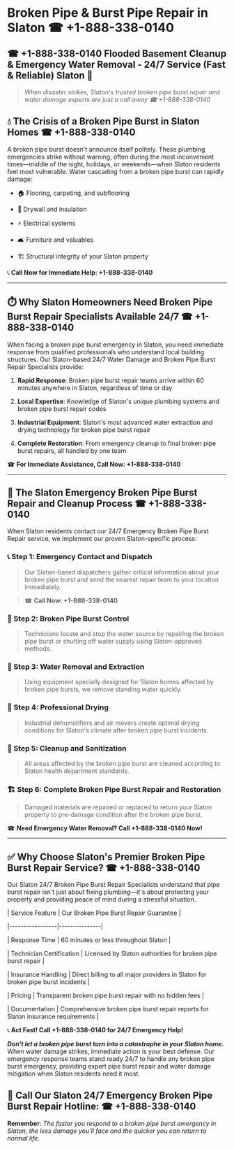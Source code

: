 # Broken Pipe & Burst Pipe Repair in Slaton ☎ +1-888-338-0140  
## ☎ +1-888-338-0140 Flooded Basement Cleanup & Emergency Water Removal - 24/7 Service (Fast & Reliable) Slaton 🚨  

> *When disaster strikes, Slaton's trusted broken pipe burst repair and water damage experts are just a call away ☎ +1-888-338-0140*  

## 💧 The Crisis of a Broken Pipe Burst in Slaton Homes ☎ +1-888-338-0140  

A broken pipe burst doesn't announce itself politely. These plumbing emergencies strike without warning, often during the most inconvenient times—middle of the night, holidays, or weekends—when Slaton residents feel most vulnerable. Water cascading from a broken pipe burst can rapidly damage:  

* 🏠 Flooring, carpeting, and subflooring  
* 🧱 Drywall and insulation  
* ⚡ Electrical systems  
* 🛋️ Furniture and valuables  
* 🏗️ Structural integrity of your Slaton property  

📞 **Call Now for Immediate Help: +1-888-338-0140**  

---  

## ⏱️ Why Slaton Homeowners Need Broken Pipe Burst Repair Specialists Available 24/7 ☎ +1-888-338-0140  

When facing a broken pipe burst emergency in Slaton, you need immediate response from qualified professionals who understand local building structures. Our Slaton-based 24/7 Water Damage and Broken Pipe Burst Repair Specialists provide:  

1. **Rapid Response**: Broken pipe burst repair teams arrive within 60 minutes anywhere in Slaton, regardless of time or day  
2. **Local Expertise**: Knowledge of Slaton's unique plumbing systems and broken pipe burst repair codes  
3. **Industrial Equipment**: Slaton's most advanced water extraction and drying technology for broken pipe burst repair  
4. **Complete Restoration**: From emergency cleanup to final broken pipe burst repairs, all handled by one team  

☎ **For Immediate Assistance, Call Now: +1-888-338-0140**  

---  

## 🔧 The Slaton Emergency Broken Pipe Burst Repair and Cleanup Process ☎ +1-888-338-0140  

When Slaton residents contact our 24/7 Emergency Broken Pipe Burst Repair service, we implement our proven Slaton-specific process:  

### 📞 Step 1: Emergency Contact and Dispatch  
> Our Slaton-based dispatchers gather critical information about your broken pipe burst and send the nearest repair team to your location immediately.  
> ☎ **Call Now: +1-888-338-0140**  

### 🚿 Step 2: Broken Pipe Burst Control  
> Technicians locate and stop the water source by repairing the broken pipe burst or shutting off water supply using Slaton-approved methods.  

### 🌊 Step 3: Water Removal and Extraction  
> Using equipment specially designed for Slaton homes affected by broken pipe bursts, we remove standing water quickly.  

### 💨 Step 4: Professional Drying  
> Industrial dehumidifiers and air movers create optimal drying conditions for Slaton's climate after broken pipe burst incidents.  

### 🧼 Step 5: Cleanup and Sanitization  
> All areas affected by the broken pipe burst are cleaned according to Slaton health department standards.  

### 🏗️ Step 6: Complete Broken Pipe Burst Repair and Restoration  
> Damaged materials are repaired or replaced to return your Slaton property to pre-damage condition after the broken pipe burst.  

☎ **Need Emergency Water Removal? Call +1-888-338-0140 Now!**  

---  

## ✅ Why Choose Slaton's Premier Broken Pipe Burst Repair Service? ☎ +1-888-338-0140  

Our Slaton 24/7 Broken Pipe Burst Repair Specialists understand that pipe burst repair isn't just about fixing plumbing—it's about protecting your property and providing peace of mind during a stressful situation.  

| Service Feature | Our Broken Pipe Burst Repair Guarantee |  
|-----------------|---------------|  
| Response Time | 60 minutes or less throughout Slaton |  
| Technician Certification | Licensed by Slaton authorities for broken pipe burst repair |  
| Insurance Handling | Direct billing to all major providers in Slaton for broken pipe burst incidents |  
| Pricing | Transparent broken pipe burst repair with no hidden fees |  
| Documentation | Comprehensive broken pipe burst repair reports for Slaton insurance requirements |  

📞 **Act Fast! Call +1-888-338-0140 for 24/7 Emergency Help!**  

***Don't let a broken pipe burst turn into a catastrophe in your Slaton home.*** When water damage strikes, immediate action is your best defense. Our emergency response teams stand ready 24/7 to handle any broken pipe burst emergency, providing expert pipe burst repair and water damage mitigation when Slaton residents need it most.  

## 📱 Call Our Slaton 24/7 Emergency Broken Pipe Burst Repair Hotline: ☎ +1-888-338-0140  

**Remember**: *The faster you respond to a broken pipe burst emergency in Slaton, the less damage you'll face and the quicker you can return to normal life.*